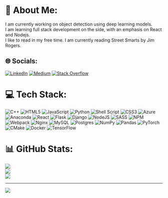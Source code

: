 # 💫 About Me:
I am currently working on object detection using deep learning models.<br>I am learning full stack development on the side, with an emphasis on React and Nodejs.<br>I like to read in my free time. I am currently reading Street Smarts by Jim Rogers.


## 🌐 Socials:
[![LinkedIn](https://img.shields.io/badge/LinkedIn-%230077B5.svg?logo=linkedin&logoColor=white)](https://linkedin.com/in/https://www.linkedin.com/in/brian-sia-136a3185) [![Medium](https://img.shields.io/badge/Medium-12100E?logo=medium&logoColor=white)](https://medium.com/@https://medium.com/@briansia93) [![Stack Overflow](https://img.shields.io/badge/-Stackoverflow-FE7A16?logo=stack-overflow&logoColor=white)](https://stackoverflow.com/users/https://stackoverflow.com/users/11743016/disguisedtoast/flair) 

# 💻 Tech Stack:
![C++](https://img.shields.io/badge/c++-%2300599C.svg?style=for-the-badge&logo=c%2B%2B&logoColor=white) ![HTML5](https://img.shields.io/badge/html5-%23E34F26.svg?style=for-the-badge&logo=html5&logoColor=white) ![JavaScript](https://img.shields.io/badge/javascript-%23323330.svg?style=for-the-badge&logo=javascript&logoColor=%23F7DF1E) ![Python](https://img.shields.io/badge/python-3670A0?style=for-the-badge&logo=python&logoColor=ffdd54) ![Shell Script](https://img.shields.io/badge/shell_script-%23121011.svg?style=for-the-badge&logo=gnu-bash&logoColor=white) ![CSS3](https://img.shields.io/badge/css3-%231572B6.svg?style=for-the-badge&logo=css3&logoColor=white) ![Azure](https://img.shields.io/badge/azure-%230072C6.svg?style=for-the-badge&logo=azure-devops&logoColor=white) ![Anaconda](https://img.shields.io/badge/Anaconda-%2344A833.svg?style=for-the-badge&logo=anaconda&logoColor=white) ![React](https://img.shields.io/badge/react-%2320232a.svg?style=for-the-badge&logo=react&logoColor=%2361DAFB) ![Flask](https://img.shields.io/badge/flask-%23000.svg?style=for-the-badge&logo=flask&logoColor=white) ![Django](https://img.shields.io/badge/django-%23092E20.svg?style=for-the-badge&logo=django&logoColor=white) ![NodeJS](https://img.shields.io/badge/node.js-6DA55F?style=for-the-badge&logo=node.js&logoColor=white) ![SASS](https://img.shields.io/badge/SASS-hotpink.svg?style=for-the-badge&logo=SASS&logoColor=white) ![NPM](https://img.shields.io/badge/NPM-%23000000.svg?style=for-the-badge&logo=npm&logoColor=white) ![Webpack](https://img.shields.io/badge/webpack-%238DD6F9.svg?style=for-the-badge&logo=webpack&logoColor=black) ![Nginx](https://img.shields.io/badge/nginx-%23009639.svg?style=for-the-badge&logo=nginx&logoColor=white) ![MySQL](https://img.shields.io/badge/mysql-%2300f.svg?style=for-the-badge&logo=mysql&logoColor=white) ![Postgres](https://img.shields.io/badge/postgres-%23316192.svg?style=for-the-badge&logo=postgresql&logoColor=white) ![NumPy](https://img.shields.io/badge/numpy-%23013243.svg?style=for-the-badge&logo=numpy&logoColor=white) ![Pandas](https://img.shields.io/badge/pandas-%23150458.svg?style=for-the-badge&logo=pandas&logoColor=white) ![PyTorch](https://img.shields.io/badge/PyTorch-%23EE4C2C.svg?style=for-the-badge&logo=PyTorch&logoColor=white) ![CMake](https://img.shields.io/badge/CMake-%23008FBA.svg?style=for-the-badge&logo=cmake&logoColor=white) ![Docker](https://img.shields.io/badge/docker-%230db7ed.svg?style=for-the-badge&logo=docker&logoColor=white) ![TensorFlow](https://img.shields.io/badge/TensorFlow-%23FF6F00.svg?style=for-the-badge&logo=TensorFlow&logoColor=white)
# 📊 GitHub Stats:
![](https://github-readme-stats.vercel.app/api?username=zerovirus123&theme=dark&hide_border=false&include_all_commits=false&count_private=false)<br/>
![](https://github-readme-streak-stats.herokuapp.com/?user=zerovirus123&theme=dark&hide_border=false)<br/>
![](https://github-readme-stats.vercel.app/api/top-langs/?username=zerovirus123&theme=dark&hide_border=false&include_all_commits=false&count_private=false&layout=compact)

---
[![](https://visitcount.itsvg.in/api?id=zerovirus123&icon=2&color=6)](https://visitcount.itsvg.in)
